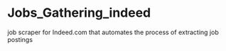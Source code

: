 # Jobs_Gathering_indeed
job scraper for Indeed.com that automates the process of extracting job postings
